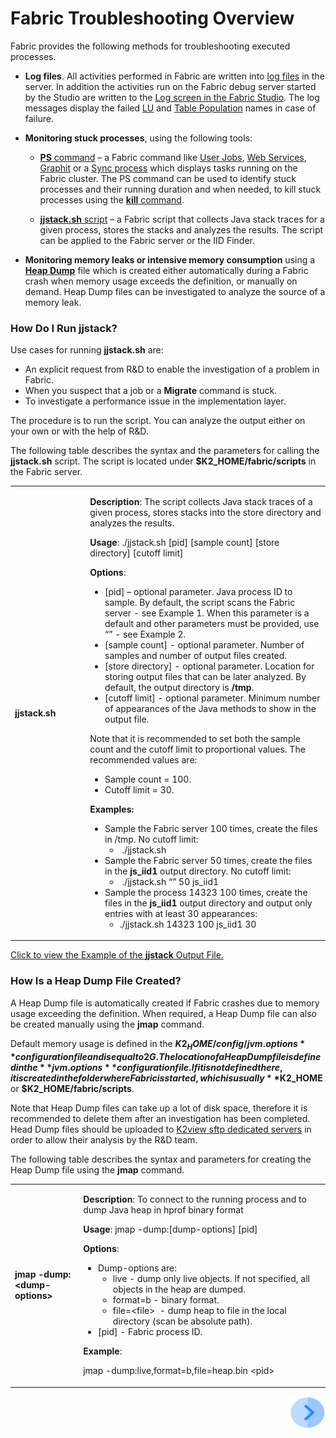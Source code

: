 # Fabric Troubleshooting Overview

Fabric provides the following methods for troubleshooting executed processes.

- **Log files**. All activities performed in Fabric are written into [log files](/articles/21_Fabric_troubleshooting/02_Fabric_troubleshooting_log_files.md) in the server. In addition the activities run on the Fabric debug server started by the Studio are written to the [Log screen in the Fabric Studio](/articles/13_LUDB_viewer_and_studio_debug_capabilities/02_fabric_studio_log_files.md). The log messages display the failed [LU](/articles/03_logical_units/01_LU_overview.md) and [Table Population](/articles/07_table_population/01_table_population_overview.md) names in case of failure. 

 
- **Monitoring stuck processes**, using the following tools:

  - [**PS** command](/articles/02_fabric_architecture/04_fabric_commands.md#ps-and-kill-commands) – a Fabric command like [User Jobs](/articles/20_jobs_and_batch_services/01_fabric_jobs_overview.md), [Web Services](/articles/15_web_services/01_web_services_overview.md), [Graphit](/articles/15_web_services_and_graphit/17_Graphit/01_graphit_overview.md) or a [Sync process](/articles/14_sync_LU_instance/01_sync_LUI_overview.md) which displays tasks running on the Fabric cluster. The PS command can be used to identify stuck processes and their running duration and when needed, to kill stuck processes using the [**kill** command](/articles/02_fabric_architecture/04_fabric_commands.md#ps-and-kill-commands).

  - [**jjstack.sh** script](/articles/21_Fabric_troubleshooting/01_Fabric_troubleshooting_overview.md#how-do-i-run-jjstack) – a Fabric script that collects Java stack traces for a given process, stores the stacks and analyzes the results. The script can be applied to the Fabric server or the IID Finder. 

- **Monitoring memory leaks or intensive memory consumption** using a [**Heap Dump**](/articles/21_Fabric_troubleshooting/01_Fabric_troubleshooting_overview.md#how-is-a-heap-dump-file-created) file which is created either automatically during a Fabric crash when memory usage exceeds the definition, or manually on demand. Heap Dump files can be investigated to analyze the source of a memory leak.

    

### How Do I Run jjstack?

Use cases for running **jjstack.sh** are:

- An explicit request from R&D to enable the investigation of a problem in Fabric.
- When you suspect that a job or a **Migrate** command is stuck.
- To investigate a performance issue in the implementation layer.

The procedure is to run the script. You can analyze the output either on your own or with the help of R&D.

The following table describes the syntax and the parameters for calling the **jjstack.sh** script. The script is located under **$K2_HOME/fabric/scripts** in the Fabric server.

<table>
<tbody>
<tr>
<td width="170px">
<p><strong>jjstack.sh</strong></p>
</td>
<td width="730px">
<p><strong>Description</strong>: The script collects Java stack traces of a given process, stores stacks into the store directory and analyzes the results.</p>
<p><strong>Usage</strong>: ./jjstack.sh [pid] [sample count] [store directory] [cutoff limit]</p>
<p><strong>Options</strong>:</p>
<ul>
<li>[pid] &ndash; optional parameter. Java process ID to sample. By default, the script scans the Fabric server - see Example 1. When this parameter is a default and other parameters must be provided, use &ldquo;&rdquo; - see Example 2.</li>
<li>[sample count] - optional parameter. Number of samples and number of output files created.</li>
<li>[store directory] - optional parameter. Location for storing output files that can be later analyzed. By default, the output directory is <strong>/tmp</strong>.</li>
<li>[cutoff limit] - optional parameter. Minimum number of appearances of the Java methods to show in the output file.</li>
</ul>
<p>Note that it is recommended to set both the sample count and the cutoff limit to proportional values. The recommended values are:</p>
<ul>
<li>Sample count = 100.</li>
<li>Cutoff limit = 30.</li>
</ul>
<p><strong>Examples:</strong></p>
<ul>
<li>Sample the Fabric server 100 times, create the files in /tmp. No cutoff limit:
<ul>
<li><strong>&nbsp;</strong>./jjstack.sh &nbsp;</li>
</ul>
</li>
<li>Sample&nbsp;the Fabric server 50 times, create the files in the <strong>js_iid1</strong> output directory. No cutoff limit:
<ul>
<li><strong>&nbsp;</strong>./jjstack.sh &ldquo;&rdquo; 50 js_iid1</li>
</ul>
</li>
<li>Sample the process 14323 100 times, create the files in the&nbsp;<strong>js_iid1</strong>&nbsp;output directory and output only entries with at least 30 appearances:
<ul>
<li>./jjstack.sh 14323 100 js_iid1 30</li>
</ul>
</li>
</ul>
</td>
</tr>
</tbody>
</table>


[Click to view the Example of the **jjstack** Output File.](/articles/21_Fabric_troubleshooting/images/jjstack.md)



### How Is a Heap Dump File Created?

A Heap Dump file is automatically created if Fabric crashes due to memory usage exceeding the definition. When required, a Heap Dump file can also be created manually using the **jmap** command. 

Default memory usage is defined in the **$K2_HOME/config/ jvm.options** configuration file and is equal to 2G.  The location of a Heap Dump file is defined in the **jvm.options** configuration file. If it is not defined there, it is created in the folder where Fabric is started, which is usually **$K2_HOME** or **$K2_HOME/fabric/scripts**. 

Note that Heap Dump files can take up a lot of disk space, therefore it is recommended to delete them after an investigation has been completed. Head Dump files should be uploaded to [K2view sftp dedicated servers](https://k2view.sharepoint.com/sites/Wiki/IT%20%20Technology/Heap%20dump%20upload%20point.aspx) in order to allow their analysis by the R&D team.
 

The following table describes the syntax and parameters for creating the Heap Dump file using the **jmap** command. 

<table>
<tbody>
<tr>
<td width="170px">
<p><strong>jmap -dump:&lt;dump-options&gt;</strong></p>
</td>
<td width="730px">
<p><strong>Description</strong>: To connect to the running process and to dump Java heap in hprof binary format</p>
<p><strong>Usage</strong>: jmap -dump:[dump-options] [pid]</p>
<p><strong>Options</strong>:</p>
<ul>
<li>Dump-options are:
<ul>
<li>live - dump only live objects. If not specified, all objects in the heap are dumped.</li>
<li>format=b - binary format.</li>
<li>file=&lt;file&gt; &nbsp;- dump heap to file in the local directory (scan be absolute path).</li>
</ul>
</li>
<li>[pid] - Fabric process ID.</li>
</ul>
<p><strong>Example</strong>:</p>
<p>jmap -dump:live,format=b,file=heap.bin &lt;pid&gt; &nbsp;</p>
</td>
</tr>
</tbody>
</table>

[<img align="right" width="60" height="54" src="/articles/images/Next.png">](/articles/21_Fabric_troubleshooting/02_Fabric_troubleshooting_log_files.md) 
